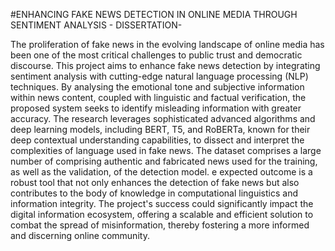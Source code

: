 #ENHANCING FAKE NEWS DETECTION IN ONLINE 	MEDIA THROUGH SENTIMENT ANALYSIS - DISSERTATION-

The proliferation of fake news in the evolving landscape of online media has been one of the most critical challenges to public trust and democratic discourse. This project aims to enhance fake news detection by integrating sentiment analysis with cutting-edge natural language processing (NLP) techniques. By analysing the emotional tone and subjective information within news content, coupled with linguistic and factual verification, the proposed system seeks to identify misleading information with greater accuracy. 
The research leverages sophisticated advanced algorithms and deep learning models, including BERT, T5, and RoBERTa, known for their deep contextual understanding capabilities, to dissect and interpret the complexities of language used in fake news. The dataset comprises a large number of comprising authentic and fabricated news used for the training, as well as the validation, of the detection model. e expected outcome is a robust tool that not only enhances the detection of fake news but also contributes to the body of knowledge in computational linguistics and information integrity. The project's success could significantly impact the digital information ecosystem, offering a scalable and efficient solution to combat the spread of misinformation, thereby fostering a more informed and discerning online community.
